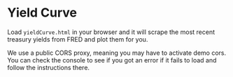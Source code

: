 # Yield Curve

Load `yieldCurve.html` in your browser and it will scrape the most recent treasury yields from FRED and plot them for you.

We use a public CORS proxy, meaning you may have to activate demo cors. You can check the console to see if you got an error if it fails to load and follow the instructions there.